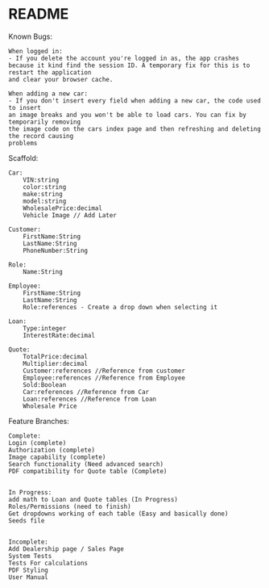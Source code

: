 # README


Known Bugs:

    When logged in:
    - If you delete the account you're logged in as, the app crashes 
    because it kind find the session ID. A temporary fix for this is to restart the application
    and clear your browser cache.
    
    When adding a new car:
    - If you don't insert every field when adding a new car, the code used to insert
    an image breaks and you won't be able to load cars. You can fix by temporarily removing
    the image code on the cars index page and then refreshing and deleting the record causing
    problems
    



Scaffold:

	Car:
		VIN:string
		color:string
		make:string
		model:string
		WholesalePrice:decimal
		Vehicle Image // Add Later

	Customer:
		FirstName:String
		LastName:String
		PhoneNumber:String

	Role:
		Name:String

	Employee:
		FirstName:String
		LastName:String
		Role:references - Create a drop down when selecting it

	Loan:
		Type:integer
		InterestRate:decimal

	Quote:
		TotalPrice:decimal
		Multiplier:decimal
		Customer:references //Reference from customer
		Employee:references //Reference from Employee
		Sold:Boolean
		Car:references //Reference from Car
		Loan:references //Reference from Loan
		Wholesale Price
		
		
Feature Branches:

	Complete:
	Login (complete)
	Authorization (complete)
	Image capability (complete)
	Search functionality (Need advanced search)
	PDF compatibility for Quote table (Complete)
	
	
	In Progress:
	add math to Loan and Quote tables (In Progress)
	Roles/Permissions (need to finish)
	Get dropdowns working of each table (Easy and basically done)
	Seeds file


	Incomplete:
	Add Dealership page / Sales Page
	System Tests
	Tests For calculations
	PDF Styling
	User Manual
	
